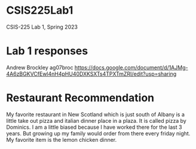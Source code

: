 # CSIS225Lab1
CSIS-225 Lab 1, Spring 2023

# Lab 1 responses
Andrew Brockley ag07broc
https://docs.google.com/document/d/1AJMg-4A6zBGKVCfEwl4nH4pHU40DXKSXTs4TPXTmZRI/edit?usp=sharing

# Restaurant Recommendation
My favorite restaurant in New Scotland which is just south of Albany is a little take out pizza and italian dinner place in a plaza.  It is called pizza by Dominics.  I am a little biased because I have worked there for the last 3 years.  But growing up my family would order from there every friday night. My favorite item is the lemon chicken dinner. 
